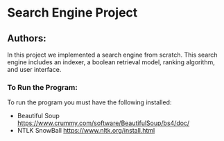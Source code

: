 # Search Engine Project
## Authors: 

In this project we implemented a search engine from scratch. This search engine includes
an indexer, a boolean retrieval model, ranking algorithm, and user interface.

### To Run the Program:
To run the program you must have the following installed:
* Beautiful Soup https://www.crummy.com/software/BeautifulSoup/bs4/doc/
* NTLK SnowBall https://www.nltk.org/install.html 